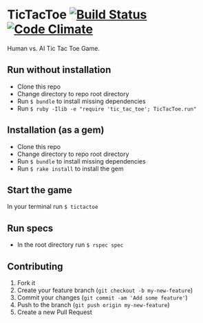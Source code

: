 # TicTacToe [![Build Status](https://travis-ci.org/karimmtarek/tic_tac_toe.svg?branch=master)](https://travis-ci.org/karimmtarek/tic_tac_toe) [![Code Climate](https://codeclimate.com/github/karimmtarek/tic_tac_toe/badges/gpa.svg)](https://codeclimate.com/github/karimmtarek/tic_tac_toe)

Human vs. AI Tic Tac Toe Game.

## Run without installation
- Clone this repo
- Change directory to repo root directory
- Run `$ bundle` to install missing dependencies
- Run `$ ruby -Ilib -e "require 'tic_tac_toe'; TicTacToe.run"`

## Installation (as a gem)

- Clone this repo
- Change directory to repo root directory
- Run `$ bundle` to install missing dependencies
- Run `$ rake install` to install the gem

## Start the game

In your terminal run `$ tictactoe`

## Run specs
- In the root directory run `$ rspec spec`

## Contributing

1. Fork it
2. Create your feature branch (`git checkout -b my-new-feature`)
3. Commit your changes (`git commit -am 'Add some feature'`)
4. Push to the branch (`git push origin my-new-feature`)
5. Create a new Pull Request
